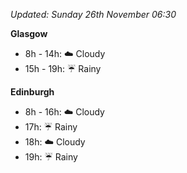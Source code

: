 *Updated: Sunday 26th November 06:30*

**Glasgow**

* 8h - 14h: :cloud: Cloudy
* 15h - 19h: :umbrella: Rainy

**Edinburgh**

* 8h - 16h: :cloud: Cloudy
* 17h: :umbrella: Rainy
* 18h: :cloud: Cloudy
* 19h: :umbrella: Rainy
